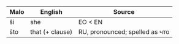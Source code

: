 Malo                    | English          | Source
----------------------- | ---------------- | --------------
ŝi                      | she              | EO < EN
ŝto                     | that (+ clause)  | RU, pronounced; spelled as что


